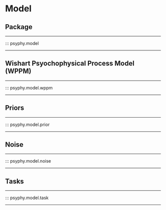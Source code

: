 # Model
## Package
---

::: psyphy.model

---

## Wishart Psyochophysical Process Model (WPPM)
---

::: psyphy.model.wppm

---

## Priors
---

::: psyphy.model.prior

---

## Noise
---

::: psyphy.model.noise

---

## Tasks
---

::: psyphy.model.task

---